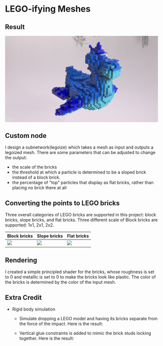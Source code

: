 # LEGO-ifying Meshes

## Result

![1698111540953](image/README/1698111540953.jpg)

## Custom node

I design a subnetwork(legoize) which takes a mesh as input and outputs a legoized mesh. There are some parameters that can be adjusted to change the output:

* the scale of the bricks
* the threshold at which a particle is determined to be a sloped brick instead of a block brick.
* the percentage of "top" particles that display as flat bricks, rather than placing no brick there at all

## Converting the points to LEGO bricks

Three overall categories of LEGO bricks are supported in this project: block bricks, slope bricks, and flat bricks. Three different scale of Block bricks are supported: 1x1, 2x1, 2x2. 

| Block bricks        | Slope bricks         | Flat bricks|
| -----------         | -----------          |------              |
| ![](block_brick.png)| ![](slope_brick.png) | ![](flat_brick.png)|

## Rendering

I created a simple principled shader for the bricks, whose roughness is set to 0 and metallic is set to 0 to make the bricks look like plastic. The color of the bricks is determined by the color of the input mesh.

## Extra Credit
- Rigid body simulation
  - Simulate dropping a LEGO model and having its bricks separate from the force of the impact. Here is the result:

  - Vertical glue constraints is added to mimic the brick studs locking together. Here is the result: